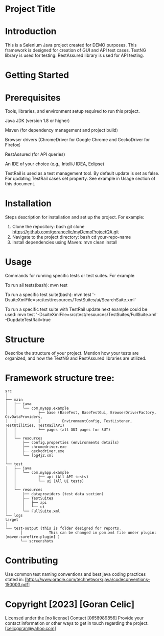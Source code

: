 # Project Title
# Introduction

This is a Selenium Java project created for DEMO purposes. 
This framework is designed for creation of GUI and API test cases. TestNG library is used for testing.
RestAssured library is used for API testing.

# Getting Started
# Prerequisites
Tools, libraries, and environment setup required to run this project.

Java JDK (version 1.8 or higher)

Maven (for dependency management and project build)

Browser drivers (ChromeDriver for Google Chrome and GeckoDriver for Firefox)

RestAssured (for API queries)

An IDE of your choice (e.g., IntelliJ IDEA, Eclipse)

TestRail is used as a test management tool. By default update is set as false.
For updating TestRail cases set property. See example in Usage section of this document.

# Installation
Steps description for installation and set up the project. For example:

1. Clone the repository:
bash
git clone https://github.com/gorancelic/myDemoProjectQA.git
2. Navigate to the project directory:
bash
cd your-repo-name
3. Install dependencies using Maven:
mvn clean install

# Usage
Commands for running specific tests or test suites. For example:

To run all tests(bash):
mvn test

To run a specific test suite(bash):
mvn test '-DsuiteXmlFile=src/test/resources/TestSuites/ui/SearchSuite.xml'

To run a specific test suite with TestRail update next example could be used:
mvn test '-DsuiteXmlFile=src/test/resources/TestSuites/FullSuite.xml' -DupdateTestRail=true

# Structure
Describe the structure of your project. Mention how your tests are organized, 
and how the TestNG and RestAssured libraries are utilized.

# Framework structure tree:
```plaintext
src
│
├── main
│   ├── java
│   │   └── com.myapp.example
│   │          ├── base (BaseTest, BaseTestGui, BrowserDriverFactory, CsvDataProviders, 
│   │          │          EnvironmentConfig, TestListener, TestUtilities, TestRailAPI) 
│   │          └── pages (all GUI pages for SUT)
│   │   
│   └── resources
│       ├── config.properties (environments details)
│       ├── chromedriver.exe
│       ├── geckodriver.exe
│       └── log4j2.xml
│
└── test
│   ├── java
│   │   └── com.myapp.example
│   │          ├── api (All API tests)
│   │          └── ui (All UI tests)
│   │   
│   └── resources
│       ├── dataproviders (test data section)
│       ├── TestSuites
│       │   ├── api
│       │   └── ui
│       └── FullSuite.xml
└── logs
target
│
└── test-output (this is folder designed for reports. 
       │            This can be changed in pom.xml file under plugin: [maven-surefire-plugin] )
       └── screenshots
```
# Contributing
Use common test naming conventions and best java coding practices stated in: [https://www.oracle.com/technetwork/java/codeconventions-150003.pdf]

# Copyright [2023] [Goran Celic]

Licensed under the [no license] 
Contact [0658989856]
Provide your contact information or other ways to get in touch regarding the project.
[celicgoran@yahoo.com]
